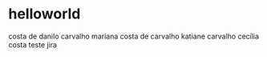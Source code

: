# helloworld

costa de danilo carvalho
mariana costa de carvalho
katiane carvalho
cecília costa
teste jira


